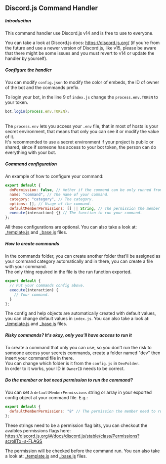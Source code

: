 ## Discord.js Command Handler
##### Introduction
This command handler use Discord.js v14 and is free to use to everyone.

You can take a look at Discord.js docs: https://discord.js.org/ (if you're from the future and use a newer version of Discord.js, like v15, please be aware that there might be some issues and you must revert to v14 or update the handler by yourself).

##### Configure the handler
You can modify ``config.json`` to modify the color of embeds, the ID of owner of the bot and the commands prefix.

To login your bot, in the line 9 of ``index.js`` change the ``process.env.TOKEN`` to your token.
```js
bot.login(process.env.TOKEN);
```
<br/>The ``process.env`` lets you access your ``.env`` file, that in most of hosts is your secret environment, that means that only you can see it or modify the value of it.
<br/>It's recommended to use a secret environment if your project is public or shared, since if someone has access to your bot token, the person can do everything with your bot.

##### Command configuration
An example of how to configure your command:
```js
export default {
  dmPermission: false, // Wether if the command can be only runned from a guild.
  name: "command", // The name of your command.
  category: "category", // The category.
  options: [], // Usage of the command.
  defaultMemberPermissions: [] || String, // The permission the member need to run command.
  execute(interaction) {} // The function to run your command.
};
```
All these configurations are optional.
You can also take a look at: [_template.js](https://github.com/Moeefa/Discord.js-Command-Handler/blob/Discord.js-v13/commands/_template.js) and [_base.js](https://github.com/Moeefa/Discord.js-Command-Handler/blob/Discord.js-v13/commands/_base.js) files.

##### How to create commands
In the commands folder, you can create another folder that'll be assigned as your command category automatically and in there, you can
create a file with your command.
<br/>The only thing required in the file is the run function exported. 
```js
export default {
  // Put your commands config above.
  execute(interaction) {
    // Your command.
  }
};
```
The config and help objects are automatically created with default values, you can change default values in ``index.js``.
You can also take a look at: [_template.js](https://github.com/Moeefa/Discord.js-Command-Handler/blob/Discord.js-v13/commands/_template.js) and [_base.js](https://github.com/Moeefa/Discord.js-Command-Handler/blob/Discord.js-v13/commands/_base.js) files.

##### Risky commands? It's okay, only you'll have access to run it
To create a command that only you can use, so you don't run the risk to someone access your secrets commands, create a folder named "dev" then insert your command file in there.
<br/>You can change which folder is it from the ``config.js`` in ``DevFolder``.
<br/>In order to it works, your ID in ``OwnerID`` needs to be correct.

##### Do the member or bot need permission to run the command?
You can set a ``defaultMemberPermissions`` string or array in your exported config object at your command file.
E.g.:
```js
export default {
  defaultMemberPermissions: "8" // The permission the member need to run the command in the guild it was ran.
};
```
These strings need to be a permission flag bits, you can checkout the avaibles permissions flags here:
https://discord.js.org/#/docs/discord.js/stable/class/Permissions?scrollTo=s-FLAGS

The permission will be checked before the command run.
You can also take a look at: [_template.js](https://github.com/Moeefa/Discord.js-Command-Handler/blob/Discord.js-v13/commands/_template.js) and [_base.js](https://github.com/Moeefa/Discord.js-Command-Handler/blob/Discord.js-v13/commands/_base.js) files.

